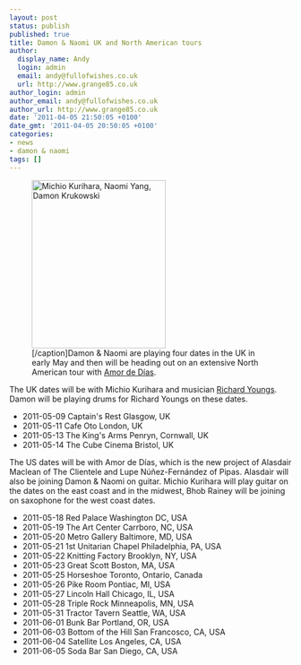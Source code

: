 ```yaml
---
layout: post
status: publish
published: true
title: Damon & Naomi UK and North American tours
author:
  display_name: Andy
  login: admin
  email: andy@fullofwishes.co.uk
  url: http://www.grange85.co.uk
author_login: admin
author_email: andy@fullofwishes.co.uk
author_url: http://www.grange85.co.uk
date: '2011-04-05 21:50:05 +0100'
date_gmt: '2011-04-05 20:50:05 +0100'
categories:
- news
- damon & naomi
tags: []
---
```

<p><figure class="caption alignright" width="239" caption="photo: Anabel V&aacute;zquez Rodr&iacute;guez"><img src="http://www.fullofwishes.co.uk/wp/wp-content/uploads/2011/04/damonnaomi.06-239x300.jpg" alt="Michio Kurihara, Naomi Yang, Damon Krukowski" title="damonnaomi.06" width="239" height="300" class="size-medium wp-image-2155" /><figcaption class="caption-text">[/caption]Damon & Naomi are playing four dates in the UK in early May and then will be heading out on an extensive North American tour with <a href="http://www.amordedias.com/">Amor de D&iacute;as</a>. </figcaption></figure>
<p>The UK dates will be with Michio Kurihara and musician <a href="http://en.wikipedia.org/wiki/Richard_Youngs">Richard Youngs</a>. Damon will be playing drums for Richard Youngs on these dates.</p>
<ul>
<li>2011-05-09 	Captain's Rest 	Glasgow, UK 	</li>
<li>2011-05-11 	Cafe Oto 	London, UK 	</li>
<li>2011-05-13 	The King's Arms 	Penryn, Cornwall, UK 	</li>
<li>2011-05-14 	The Cube Cinema 	Bristol, UK 	</li>
</ul>
<p>The US dates will be with Amor de D&iacute;as, which is the new project of Alasdair Maclean of The Clientele and Lupe N&uacute;&ntilde;ez-Fern&aacute;ndez of Pipas. Alasdair will also be joining Damon & Naomi on guitar. Michio Kurihara will play guitar on the dates on the east coast and in the midwest, Bhob Rainey will be joining on saxophone for the west coast dates.</p>
<ul>
<li>2011-05-18 Red Palace 	Washington DC, USA 	</li>
<li>2011-05-19 The Art Center 	Carrboro, NC, USA 	</li>
<li>2011-05-20 Metro Gallery 	Baltimore, MD, USA 	</li>
<li>2011-05-21 1st Unitarian Chapel 	Philadelphia, PA, USA 	</li>
<li>2011-05-22 Knitting Factory 	Brooklyn, NY, USA 	</li>
<li>2011-05-23 Great Scott 	Boston, MA, USA 	</li>
<li>2011-05-25 Horseshoe 	Toronto, Ontario, Canada 	</li>
<li>2011-05-26 Pike Room 	Pontiac, MI, USA 	</li>
<li>2011-05-27 Lincoln Hall 	Chicago, IL, USA 	</li>
<li>2011-05-28 Triple Rock 	Minneapolis, MN, USA 	</li>
<li>2011-05-31 Tractor Tavern 	Seattle, WA, USA 	</li>
<li>2011-06-01 Bunk Bar 	Portland, OR, USA 	</li>
<li>2011-06-03 Bottom of the Hill 	San Francosco, CA, USA 	</li>
<li>2011-06-04 Satellite 	Los Angeles, CA, USA 	</li>
<li>2011-06-05 Soda Bar 	San Diego, CA, USA 	</li>
</ul>
